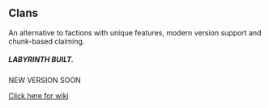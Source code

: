 ## Clans
An alternative to factions with unique features, modern version support and chunk-based claiming.
##### LABYRINTH BUILT.
NEW VERSION SOON

[Click here for wiki](https://github.com/the-h-team/Clans/wiki)
